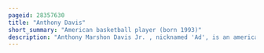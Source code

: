 ```yaml
---
pageid: 28357630
title: "Anthony Davis"
short_summary: "American basketball player (born 1993)"
description: "Anthony Marshon Davis Jr. , nicknamed 'Ad', is an american Professional Basketball Player for the Los Angeles Lakers of the National Basketball Association. He previously played for the New Orleans Pelicans. He plays the Power forward and center Position. Davis is a nine-time nba All-Star he has been named to four Nba first Teams and four all-defensive Teams. In his first Season with the Lakers he won the nba Finals in 2020. In 2021 he was named to the nba 75th Anniversary Team. He won the inaugural nba Cup with the Lakers in 2023. Davis is considered one of the greatest Power Forwards of all Time."
---
```

